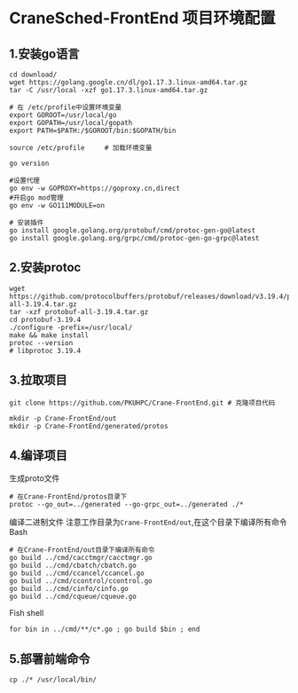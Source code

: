 # CraneSched-FrontEnd 项目环境配置

## 1.安装go语言

```shell
cd download/
wget https://golang.google.cn/dl/go1.17.3.linux-amd64.tar.gz
tar -C /usr/local -xzf go1.17.3.linux-amd64.tar.gz

# 在 /etc/profile中设置环境变量
export GOROOT=/usr/local/go
export GOPATH=/usr/local/gopath
export PATH=$PATH:/$GOROOT/bin:$GOPATH/bin

source /etc/profile     # 加载环境变量

go version

#设置代理
go env -w GOPROXY=https://goproxy.cn,direct
#开启go mod管理
go env -w GO111MODULE=on

# 安装插件
go install google.golang.org/protobuf/cmd/protoc-gen-go@latest
go install google.golang.org/grpc/cmd/protoc-gen-go-grpc@latest
```

## 2.安装protoc

```shell
wget https://github.com/protocolbuffers/protobuf/releases/download/v3.19.4/protobuf-all-3.19.4.tar.gz
tar -xzf protobuf-all-3.19.4.tar.gz
cd protobuf-3.19.4
./configure -prefix=/usr/local/
make && make install
protoc --version
# libprotoc 3.19.4
```

## 3.拉取项目

```shell
git clone https://github.com/PKUHPC/Crane-FrontEnd.git # 克隆项目代码

mkdir -p Crane-FrontEnd/out
mkdir -p Crane-FrontEnd/generated/protos
```

## 4.编译项目
生成proto文件
```shell
# 在Crane-FrontEnd/protos目录下
protoc --go_out=../generated --go-grpc_out=../generated ./*
```
编译二进制文件
注意工作目录为`Crane-FrontEnd/out`,在这个目录下编译所有命令
Bash
```shell
# 在Crane-FrontEnd/out目录下编译所有命令
go build ../cmd/cacctmgr/cacctmgr.go
go build ../cmd/cbatch/cbatch.go 
go build ../cmd/ccancel/ccancel.go 
go build ../cmd/ccontrol/ccontrol.go 
go build ../cmd/cinfo/cinfo.go 
go build ../cmd/cqueue/cqueue.go 
```
Fish shell
```shell
for bin in ../cmd/**/c*.go ; go build $bin ; end
```

## 5.部署前端命令

```shell
cp ./* /usr/local/bin/
```